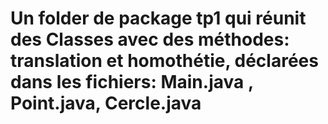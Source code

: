 # Un folder de package tp1 qui réunit des Classes avec des méthodes: translation et homothétie, déclarées dans les fichiers: Main.java , Point.java, Cercle.java
